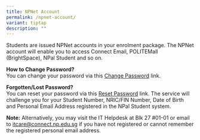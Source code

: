 ```yaml
---
title: NPNet Account
permalink: /npnet-account/
variant: tiptap
description: ""
---
```

<p>​Students are issued NPNet accounts in your enrolment package. The NPNet
account will enable you to access Connect Email, POLITEMall (BrightSpace),
NPal Student and so on.</p>
<p></p>
<p><strong>How to Change Password?</strong> 
<br>You can change your password via this <a href="https://www1.np.edu.sg/cc/std_acct/pwdchange/login.aspx" rel="noopener noreferrer nofollow" target="_blank">Change Password</a> link.</p>
<p><strong>Forgotten/Lost Password?</strong> 
<br>You can reset your password via this <a href="https://www1.np.edu.sg/cc/std_acct/pwdreset/pwdforget.aspx" rel="noopener noreferrer nofollow" target="_blank">Reset Password</a> link.
The service will challenge you for your Student Number, NRIC/FIN Number,
Date of Birth and Personal Email Address registered in the NPal Student
system.</p>
<p><strong>Note:</strong> Alternatively, you may visit the IT Helpdesk at
Blk 27 #01-01 or email to <a href="mailto:itcare@connect.np.edu.sg" rel="noopener noreferrer nofollow" target="_blank">itcare@connect.np.edu.sg</a> if you
have not registered or cannot remember the registered personal ​email address.</p>